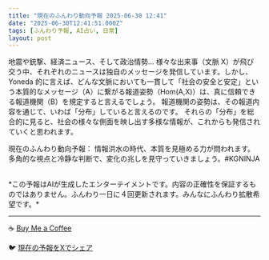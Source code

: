 ```yaml
---
title: "現在のふんわり動向予報 2025-06-30 12:41"
date: "2025-06-30T12:41:51.000Z"
tags: [ふんわり予報, AI占い, 日常]
layout: post
---
```


地震や銃撃、経済ニュース、そして政治情勢…  様々な出来事（文脈 X）が飛び交う中、それぞれのニュースは独自のメッセージを発信しています。しかし、Yoneda 的に言えば、どんな文脈においても一貫して「社会の安全と安定」という本質的なメッセージ（A）に繋がる報道姿勢（Hom(A,X)）は、真に信頼できる報道機関（B）を規定すると言えるでしょう。  報道機関の姿勢は、その報道内容を通じて、いわば「分布」していると言えるのです。  それらの「分布」を総合的に見ると、社会の様々な側面を映し出す多様な情報が、これからも発信されていくと思われます。


現在のふんわり動向予報：
情報洪水の時代、本質を見極める力が問われます。多角的な視点と冷静な判断で、変化の兆しを見守っていきましょう。#KGNINJA

<br>
*この予報はAIが生成したエンターテイメントです。内容の正確性を保証するものではありません。ふんわり一日に４回更新されます。みんなにふんわり拡散希望です。*

---
☕️ [Buy Me a Coffee](https://www.buymeacoffee.com/kgninja)

🐦 [現在の予報をXでシェア](https://twitter.com/intent/tweet?text=%E7%8F%BE%E5%9C%A8%E3%81%AE%E3%81%B5%E3%82%93%E3%82%8F%E3%82%8A%E4%BA%88%E5%A0%B1%3A%20%E3%80%8C%E5%9C%B0%E9%9C%87%E3%82%84%E9%8A%83%E6%92%83%E3%80%81%E7%B5%8C%E6%B8%88%E3%83%8B%E3%83%A5%E3%83%BC%E3%82%B9%E3%80%81%E3%81%9D%E3%81%97%E3%81%A6%E6%94%BF%E6%B2%BB%E6%83%85%E5%8B%A2%E2%80%A6%20%20%E6%A7%98%E3%80%85%E3%81%AA%E5%87%BA%E6%9D%A5%E4%BA%8B%EF%BC%88%E6%96%87%E8%84%88%20X%EF%BC%89%E3%81%8C%E9%A3%9B%E3%81%B3%E4%BA%A4%E3%81%86%E4%B8%AD%E3%80%81%E3%81%9D%E3%82%8C%E3%81%9E%E3%82%8C%E3%81%AE%E3%83%8B%E3%83%A5%E3%83%BC%E3%82%B9%E3%81%AF%E7%8B%AC%E8%87%AA%E3%81%AE%E3%83%A1%E3%83%83%E3%82%BB%E3%83%BC%E3%82%B8%E3%82%92%E7%99%BA%E4%BF%A1%E3%81%97%E3%81%A6%E3%81%84%E3%81%BE%E3%81%99%E3%80%82%E3%80%8D%23KGNINJA%20%E7%B6%9A%E3%81%8D%E3%81%AF%E3%83%96%E3%83%AD%E3%82%B0%E3%81%A7%EF%BC%81%F0%9F%91%87&url=https%3A%2F%2Fkg-ninja.github.io%2FFunwariyoso%2F)
